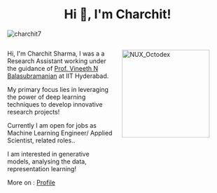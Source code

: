 <h1 align="center">Hi 👋, I'm Charchit!</h1>
<p align="left">
    <img src="https://komarev.com/ghpvc/?username=charchit7&label=Profile%20views&color=0e75b6&style=flat" alt="charchit7" />
</p>

<div style="display: flex; justify-content: space-between; align-items: flex-start;">
    <div style="flex: 1; padding-right: 20px;">
        <p>Hi, I'm Charchit Sharma, I was a a Research Assistant working under the guidance of <a href="https://people.iith.ac.in/vineethnb/">Prof. Vineeth N Balasubramanian</a> at IIT Hyderabad.</p>
        <p>My primary focus lies in leveraging the power of deep learning techniques to develop innovative research projects!</p>
        <p>Currently I am open for jobs as Machine Learning Engineer/ Applied Scientist, related roles..</p>
        <p>I am interested in generative models, analysing the data, representation learning!</p>
        <p>More on : <a href="https://charchit7.github.io/">Profile</a></p>
    </div>
    <div style="flex: 1;">
        <p></p>
        <img src="https://user-images.githubusercontent.com/74038190/212741999-016fddbd-617a-4448-8042-0ecf907aea25.gif" width="200" alt="NUX_Octodex">
    </div>
</div>
